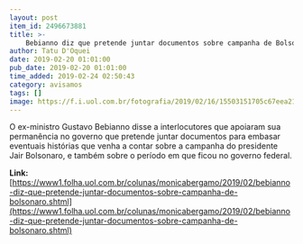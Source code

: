 ```yaml
---
layout: post
item_id: 2496673881
title: >-
    Bebianno diz que pretende juntar documentos sobre campanha de Bolsonaro
author: Tatu D'Oquei
date: 2019-02-20 01:01:00
pub_date: 2019-02-20 01:01:00
time_added: 2019-02-24 02:50:43
category: avisamos
tags: []
image: https://f.i.uol.com.br/fotografia/2019/02/16/15503151705c67eea210715_1550315170_3x2_rt.jpg
---
```


O ex-ministro Gustavo Bebianno disse a interlocutores que apoiaram sua permanência no governo que pretende juntar documentos para embasar eventuais histórias que venha a contar sobre a campanha do presidente Jair Bolsonaro, e também sobre o período em que ficou no governo federal.

**Link:** [https://www1.folha.uol.com.br/colunas/monicabergamo/2019/02/bebianno-diz-que-pretende-juntar-documentos-sobre-campanha-de-bolsonaro.shtml](https://www1.folha.uol.com.br/colunas/monicabergamo/2019/02/bebianno-diz-que-pretende-juntar-documentos-sobre-campanha-de-bolsonaro.shtml)


